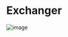 # Exchanger
![image](https://github.com/user-attachments/assets/4cd973ff-a403-4447-9fd7-a6da2d65b88e)
